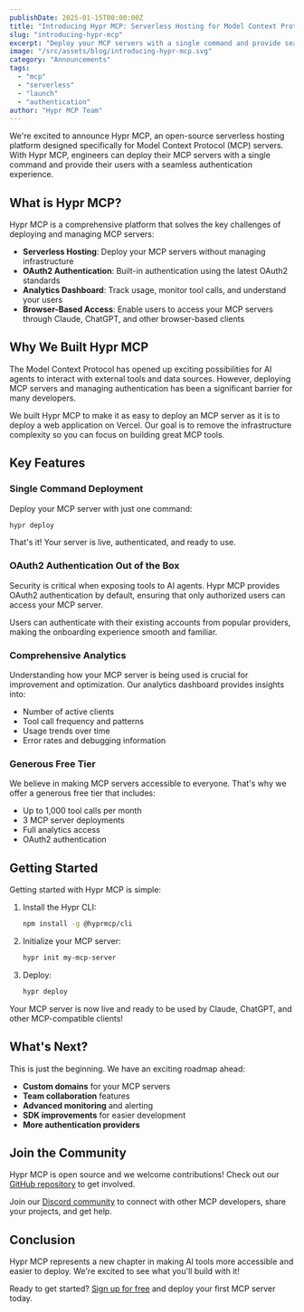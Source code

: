 ```yaml
---
publishDate: 2025-01-15T00:00:00Z
title: "Introducing Hypr MCP: Serverless Hosting for Model Context Protocol Servers"
slug: "introducing-hypr-mcp"
excerpt: "Deploy your MCP servers with a single command and provide seamless OAuth2 authentication for your users."
image: "/src/assets/blog/introducing-hypr-mcp.svg"
category: "Announcements"
tags: 
  - "mcp"
  - "serverless"
  - "launch"
  - "authentication"
author: "Hypr MCP Team"
---
```


We're excited to announce Hypr MCP, an open-source serverless hosting platform designed specifically for Model Context Protocol (MCP) servers.
With Hypr MCP, engineers can deploy their MCP servers with a single command and provide their users with a seamless authentication experience.

## What is Hypr MCP?

Hypr MCP is a comprehensive platform that solves the key challenges of deploying and managing MCP servers:

- **Serverless Hosting**: Deploy your MCP servers without managing infrastructure
- **OAuth2 Authentication**: Built-in authentication using the latest OAuth2 standards
- **Analytics Dashboard**: Track usage, monitor tool calls, and understand your users
- **Browser-Based Access**: Enable users to access your MCP servers through Claude, ChatGPT, and other browser-based clients

## Why We Built Hypr MCP

The Model Context Protocol has opened up exciting possibilities for AI agents to interact with external tools and data sources.
However, deploying MCP servers and managing authentication has been a significant barrier for many developers.

We built Hypr MCP to make it as easy to deploy an MCP server as it is to deploy a web application on Vercel.
Our goal is to remove the infrastructure complexity so you can focus on building great MCP tools.

## Key Features

### Single Command Deployment

Deploy your MCP server with just one command:

```bash
hypr deploy
```

That's it!
Your server is live, authenticated, and ready to use.

### OAuth2 Authentication Out of the Box

Security is critical when exposing tools to AI agents.
Hypr MCP provides OAuth2 authentication by default, ensuring that only authorized users can access your MCP server.

Users can authenticate with their existing accounts from popular providers, making the onboarding experience smooth and familiar.

### Comprehensive Analytics

Understanding how your MCP server is being used is crucial for improvement and optimization.
Our analytics dashboard provides insights into:

- Number of active clients
- Tool call frequency and patterns
- Usage trends over time
- Error rates and debugging information

### Generous Free Tier

We believe in making MCP servers accessible to everyone.
That's why we offer a generous free tier that includes:

- Up to 1,000 tool calls per month
- 3 MCP server deployments
- Full analytics access
- OAuth2 authentication

## Getting Started

Getting started with Hypr MCP is simple:

1. Install the Hypr CLI:
   ```bash
   npm install -g @hyprmcp/cli
   ```

2. Initialize your MCP server:
   ```bash
   hypr init my-mcp-server
   ```

3. Deploy:
   ```bash
   hypr deploy
   ```

Your MCP server is now live and ready to be used by Claude, ChatGPT, and other MCP-compatible clients!

## What's Next?

This is just the beginning.
We have an exciting roadmap ahead:

- **Custom domains** for your MCP servers
- **Team collaboration** features
- **Advanced monitoring** and alerting
- **SDK improvements** for easier development
- **More authentication providers**

## Join the Community

Hypr MCP is open source and we welcome contributions!
Check out our [GitHub repository](https://github.com/hyprmcp/hyprmcp) to get involved.

Join our [Discord community](https://discord.gg/hyprmcp) to connect with other MCP developers, share your projects, and get help.

## Conclusion

Hypr MCP represents a new chapter in making AI tools more accessible and easier to deploy.
We're excited to see what you'll build with it!

Ready to get started?
[Sign up for free](https://hyprmcp.com/signup) and deploy your first MCP server today.

